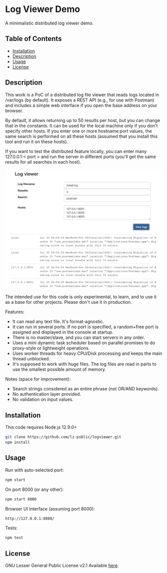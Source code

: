 # Log Viewer Demo

A minimalistic distributed log viewer demo.

## Table of Contents

- [Installation](#installation)
- [Description](#description)
- [Usage](#usage)
- [License](#license)

## Description

This work is a PoC of a distributed log file viewer that reads logs located in /var/logs (by default). It exposes a REST API (e.g., for use with Postman) and includes a simple web interface if you open the base address on your browser.

By default, it allows returning up to 50 results per host, but you can change that in the constants. It can be used for the local machine only if you don't specify other hosts. If you enter one or more hostname:port values, the same search is performed on all these hosts (assumed that you install this tool and run it on these hosts).

If you want to test the distributed feature locally, you can enter many 127.0.0.1:< port > and run the server in different ports (you'll get the same results for all searches in each host).

![The Experimental Distributed Log Viewer Demo](public/logviewer-screenshot.png)

The intended use for this code is only experimental, to learn, and to use it as a base for other projects. Please don't use it in production.

Features:

- It can read any text file. It's format-agnostic.
- It can run in several ports. If no port is specified, a random+free port is assigned and displayed in the console at startup.
- There is no master/slave, and you can start servers in any order.
- Uses a mini dynamic task scheduler based on parallel promises to do proxy-style or lightweight operations.
- Uses worker threads for heavy CPU/Disk processing and keeps the main thread unblocked.
- It's supposed to work with huge files. The log files are read in parts to use the smallest possible amount of memory.

Notes (space for improvement):

- Search strings considered as an entire phrase (not OR/AND keywords).
- No authentication layer provided.
- No validation on input values.

## Installation

This code requires Node.js 12.9.0+

```sh
git clone https://github.com/lz-public/logviewer.git
npm install
```

## Usage

Run with auto-selected port:

```sh
npm start
```

On port 8000 (or any other):

```sh
npm start 8000
```

Browser UI Interface (assuming port 8000):

```sh
http://127.0.0.1:8000/
```

Tests:

```sh
npm test
```

## License

GNU Lesser General Public License v2.1
Available [here](https://github.com/lz-public/logviewer/blob/master/LICENSE).
